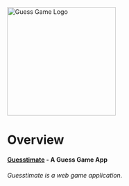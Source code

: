 <img src="" alt="Guess Game Logo" width="250px">

# Overview
#### [Guesstimate](https://github.com/divinestylus/guesstimate) - A Guess Game App
###### Guesstimate is a web game application.
